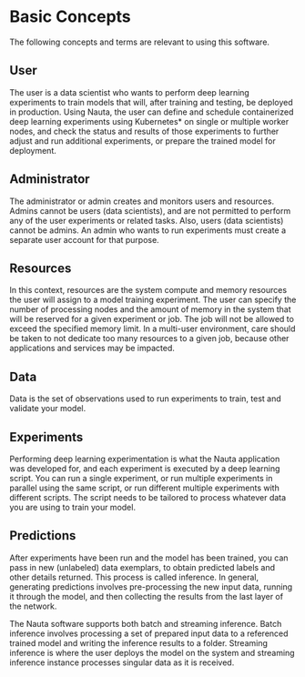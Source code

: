 # Basic Concepts

The following concepts and terms are relevant to using this software.

## User

The user is a data scientist who wants to perform deep learning experiments to train models that will, after training and testing, be deployed in production. Using Nauta, the user can define and schedule containerized deep learning experiments using Kubernetes* on single or multiple worker nodes, and check the status and results of those experiments to further adjust and run additional experiments, or prepare the trained model for deployment.

## Administrator

The administrator or admin creates and monitors users and resources. Admins cannot be users (data scientists), and are not permitted to perform any of the user experiments or related tasks. Also, users (data scientists) cannot be admins. An admin who wants to run experiments must create a separate user account for that purpose.

## Resources
In this context, resources are the system compute and memory resources the user will assign to a model training experiment. The user can specify the number of processing nodes and the amount of memory in the system that will be reserved for a given experiment or job. The job will not be allowed to exceed the specified memory limit. In a multi-user environment, care should be taken to not dedicate too many resources to a given job, because other applications and services may be impacted.

## Data
Data is the set of observations used to run experiments to train, test and validate your model.

## Experiments
Performing deep learning experimentation is what the Nauta application was developed for, and each experiment is executed by a deep learning script. You can run a single experiment, or run multiple experiments in parallel using the same script, or run different multiple experiments with different scripts. The script needs to be tailored to process whatever data you are using to train your model.

## Predictions
After experiments have been run and the model has been trained, you can pass in new (unlabeled) data exemplars, to obtain predicted labels and other details returned. This process is called inference. In general, generating predictions involves pre-processing the new input data, running it through the model, and then collecting the results from the last layer of the network.

The Nauta software supports both batch and streaming inference. Batch inference involves processing a set of prepared input data to a referenced trained model and writing the inference results to a folder. Streaming inference is where the user deploys the model on the system and streaming inference instance processes singular data as it is received.
 
